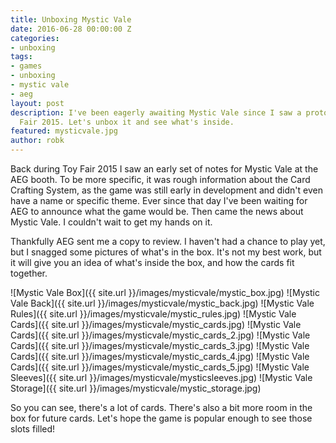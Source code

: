 ```yaml
---
title: Unboxing Mystic Vale
date: 2016-06-28 00:00:00 Z
categories:
- unboxing
tags:
- games
- unboxing
- mystic vale
- aeg
layout: post
description: I've been eagerly awaiting Mystic Vale since I saw a prototype at Toy
  Fair 2015. Let's unbox it and see what's inside.
featured: mysticvale.jpg
author: robk
---
```


Back during Toy Fair 2015 I saw an early set of notes for Mystic Vale at the AEG booth. To be more specific, it was rough information about the Card Crafting System, as the game was still early in development and didn't even have a name or specific theme. Ever since that day I've been waiting for AEG to announce what the game would be. Then came the news about Mystic Vale. I couldn't wait to get my hands on it.

Thankfully AEG sent me a copy to review. I haven't had a chance to play yet, but I snagged some pictures of what's in the box. It's not my best work, but it will give you an idea of what's inside the box, and how the cards fit together.

![Mystic Vale Box]({{ site.url }}/images/mysticvale/mystic_box.jpg)
![Mystic Vale Back]({{ site.url }}/images/mysticvale/mystic_back.jpg)
![Mystic Vale Rules]({{ site.url }}/images/mysticvale/mystic_rules.jpg)
![Mystic Vale Cards]({{ site.url }}/images/mysticvale/mystic_cards.jpg)
![Mystic Vale Cards]({{ site.url }}/images/mysticvale/mystic_cards_2.jpg)
![Mystic Vale Cards]({{ site.url }}/images/mysticvale/mystic_cards_3.jpg)
![Mystic Vale Cards]({{ site.url }}/images/mysticvale/mystic_cards_4.jpg)
![Mystic Vale Cards]({{ site.url }}/images/mysticvale/mystic_cards_5.jpg)
![Mystic Vale Sleeves]({{ site.url }}/images/mysticvale/mysticsleeves.jpg)
![Mystic Vale Storage]({{ site.url }}/images/mysticvale/mystic_storage.jpg)

So you can see, there's a lot of cards. There's also a bit more room in the box for future cards. Let's hope the game is popular enough to see those slots filled!
